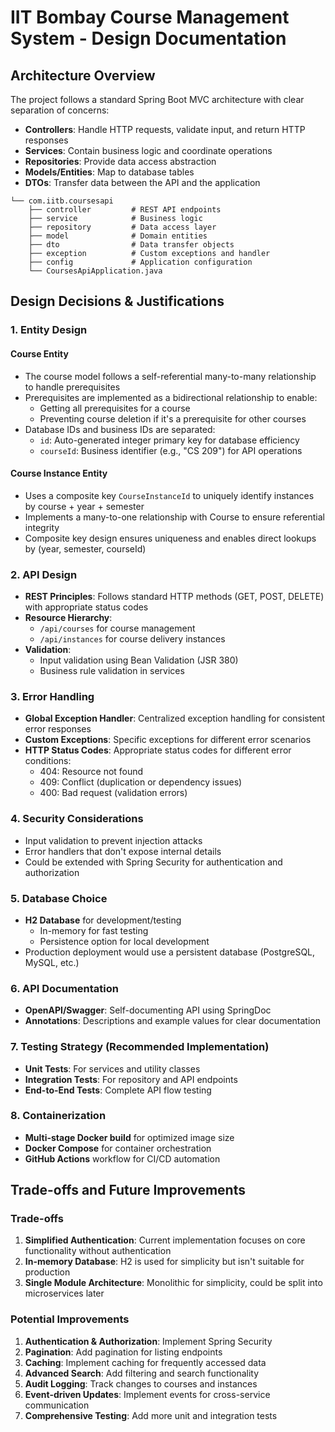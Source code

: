# IIT Bombay Course Management System - Design Documentation

## Architecture Overview

The project follows a standard Spring Boot MVC architecture with clear separation of concerns:

- **Controllers**: Handle HTTP requests, validate input, and return HTTP responses
- **Services**: Contain business logic and coordinate operations 
- **Repositories**: Provide data access abstraction
- **Models/Entities**: Map to database tables
- **DTOs**: Transfer data between the API and the application

```
└── com.iitb.coursesapi
    ├── controller         # REST API endpoints
    ├── service            # Business logic
    ├── repository         # Data access layer
    ├── model              # Domain entities
    ├── dto                # Data transfer objects
    ├── exception          # Custom exceptions and handler
    ├── config             # Application configuration
    └── CoursesApiApplication.java
```

## Design Decisions & Justifications

### 1. Entity Design

#### Course Entity
- The course model follows a self-referential many-to-many relationship to handle prerequisites
- Prerequisites are implemented as a bidirectional relationship to enable:
  - Getting all prerequisites for a course
  - Preventing course deletion if it's a prerequisite for other courses
- Database IDs and business IDs are separated:
  - `id`: Auto-generated integer primary key for database efficiency
  - `courseId`: Business identifier (e.g., "CS 209") for API operations

#### Course Instance Entity
- Uses a composite key `CourseInstanceId` to uniquely identify instances by course + year + semester
- Implements a many-to-one relationship with Course to ensure referential integrity
- Composite key design ensures uniqueness and enables direct lookups by (year, semester, courseId)

### 2. API Design

- **REST Principles**: Follows standard HTTP methods (GET, POST, DELETE) with appropriate status codes
- **Resource Hierarchy**: 
  - `/api/courses` for course management
  - `/api/instances` for course delivery instances
- **Validation**:
  - Input validation using Bean Validation (JSR 380)
  - Business rule validation in services

### 3. Error Handling

- **Global Exception Handler**: Centralized exception handling for consistent error responses
- **Custom Exceptions**: Specific exceptions for different error scenarios
- **HTTP Status Codes**: Appropriate status codes for different error conditions:
  - 404: Resource not found
  - 409: Conflict (duplication or dependency issues)
  - 400: Bad request (validation errors)

### 4. Security Considerations

- Input validation to prevent injection attacks
- Error handlers that don't expose internal details
- Could be extended with Spring Security for authentication and authorization

### 5. Database Choice

- **H2 Database** for development/testing
  - In-memory for fast testing
  - Persistence option for local development
- Production deployment would use a persistent database (PostgreSQL, MySQL, etc.)

### 6. API Documentation

- **OpenAPI/Swagger**: Self-documenting API using SpringDoc
- **Annotations**: Descriptions and example values for clear documentation

### 7. Testing Strategy (Recommended Implementation)

- **Unit Tests**: For services and utility classes
- **Integration Tests**: For repository and API endpoints
- **End-to-End Tests**: Complete API flow testing

### 8. Containerization

- **Multi-stage Docker build** for optimized image size
- **Docker Compose** for container orchestration
- **GitHub Actions** workflow for CI/CD automation

## Trade-offs and Future Improvements

### Trade-offs

1. **Simplified Authentication**: Current implementation focuses on core functionality without authentication
2. **In-memory Database**: H2 is used for simplicity but isn't suitable for production
3. **Single Module Architecture**: Monolithic for simplicity, could be split into microservices later

### Potential Improvements

1. **Authentication & Authorization**: Implement Spring Security
2. **Pagination**: Add pagination for listing endpoints
3. **Caching**: Implement caching for frequently accessed data
4. **Advanced Search**: Add filtering and search functionality
5. **Audit Logging**: Track changes to courses and instances
6. **Event-driven Updates**: Implement events for cross-service communication
7. **Comprehensive Testing**: Add more unit and integration tests
